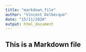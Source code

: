 ```yaml
---
title: "markdown_file"
author: "Vincent Delbecque"
date: "15/11/2020"
output: html_document
---
```


## This is a Markdown file
